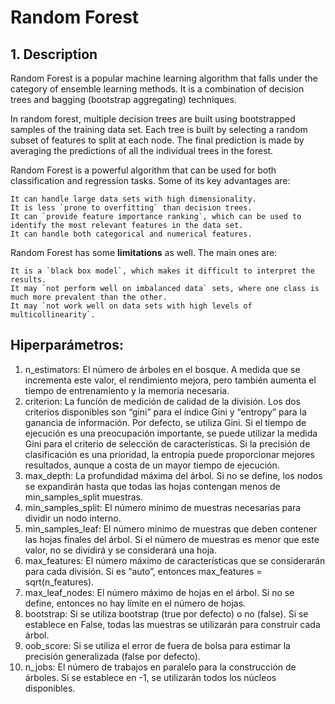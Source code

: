 # Random Forest

## 1. Description

Random Forest is a popular machine learning algorithm that falls under the category of ensemble learning methods. It is a combination of decision trees and bagging (bootstrap aggregating) techniques.

In random forest, multiple decision trees are built using bootstrapped samples of the training data set. Each tree is built by selecting a random subset of features to split at each node. The final prediction is made by averaging the predictions of all the individual trees in the forest.

Random Forest is a powerful algorithm that can be used for both classification and regression tasks. Some of its key advantages are:

    It can handle large data sets with high dimensionality.
    It is less `prone to overfitting` than decision trees.
    It can `provide feature importance ranking`, which can be used to identify the most relevant features in the data set.
    It can handle both categorical and numerical features.

Random Forest has some <b>limitations</b> as well. The main ones are:

    It is a `black box model`, which makes it difficult to interpret the results.
    It may `not perform well on imbalanced data` sets, where one class is much more prevalent than the other.
    It may `not work well on data sets with high levels of multicollinearity`.

## Hiperparámetros:
    
1. n_estimators: El número de árboles en el bosque. A medida que se incrementa este valor, el rendimiento mejora, pero también aumenta el tiempo de entrenamiento y la memoria necesaria.
2. criterion: La función de medición de calidad de la división. Los dos criterios disponibles son “gini” para el índice Gini y “entropy” para la ganancia de información. Por defecto, se utiliza Gini.  Si el tiempo de ejecución es una preocupación importante, se puede utilizar la medida Gini para el criterio de selección de características. Si la precisión de clasificación es una prioridad, la entropía puede proporcionar mejores resultados, aunque a costa de un mayor tiempo de ejecución.
3. max_depth: La profundidad máxima del árbol. Si no se define, los nodos se expandirán hasta que todas las hojas contengan menos de min_samples_split muestras.
4. min_samples_split: El número mínimo de muestras necesarias para dividir un nodo interno.
5. min_samples_leaf: El número mínimo de muestras que deben contener las hojas finales del árbol. Si el número de muestras es menor que este valor, no se dividirá y se considerará una hoja.
6. max_features: El número máximo de características que se considerarán para cada división. Si es “auto”, entonces max_features = sqrt(n_features).
7. max_leaf_nodes: El número máximo de hojas en el árbol. Si no se define, entonces no hay límite en el número de hojas.
8. bootstrap: Si se utiliza bootstrap (true por defecto) o no (false). Si se establece en False, todas las muestras se utilizarán para construir cada árbol.
9. oob_score: Si se utiliza el error de fuera de bolsa para estimar la precisión generalizada (false por defecto).
10. n_jobs: El número de trabajos en paralelo para la construcción de árboles. Si se establece en -1, se utilizarán todos los núcleos disponibles.

